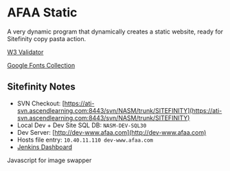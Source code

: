
# AFAA Static

A very dynamic program that dynamically creates a static website, ready for Sitefinity copy pasta action.

[W3 Validator](https://validator.w3.org/nu/?showoutline=yes&doc=http%3A%2F%2Fafaa.nasm.pw%2F)

[Google Fonts Collection](https://www.google.com/fonts#UsePlace:use/Collection:Open+Sans:400,400italic,700|Roboto+Condensed:400,700)

## Sitefinity Notes

* SVN Checkout: [https://ati-svn.ascendlearning.com:8443/svn/NASM/trunk/SITEFINITY](https://ati-svn.ascendlearning.com:8443/svn/NASM/trunk/SITEFINITY)
* Local Dev + Dev Site SQL DB: `NASM-DEV-SQL30`
* Dev Server: [http://dev-www.afaa.com](http://dev-www.afaa.com)
* Hosts file entry: `10.40.11.110 dev-www.afaa.com`
* [Jenkins Dashboard](http://asc-prd-jenk01.ad.ascendlearning.com:8080/view/NASM%20Builds/)


Javascript for image swapper
